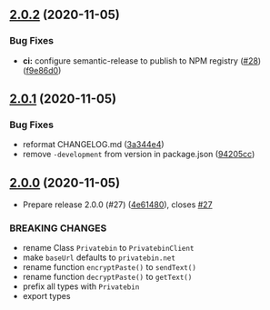 ## [2.0.2](https://github.com/pixelfactoryio/privatebin-cli/compare/v2.0.1...v2.0.2) (2020-11-05)


### Bug Fixes

* **ci:** configure semantic-release to publish to NPM registry ([#28](https://github.com/pixelfactoryio/privatebin-cli/issues/28)) ([f9e86d0](https://github.com/pixelfactoryio/privatebin-cli/commit/f9e86d04d6f874d394c8e8692e4ec95ddab46e10))

## [2.0.1](https://github.com/pixelfactoryio/privatebin-cli/compare/v2.0.0...v2.0.1) (2020-11-05)


### Bug Fixes

* reformat CHANGELOG.md ([3a344e4](https://github.com/pixelfactoryio/privatebin-cli/commit/3a344e48f97c442bc47f49dda93c7e98772ac2e3))
* remove `-development` from version in package.json ([94205cc](https://github.com/pixelfactoryio/privatebin-cli/commit/94205cc48b7088c3f49784b6738cb55180500f88))

## [2.0.0](https://github.com/pixelfactoryio/privatebin-cli/compare/v1.0.2...v2.0.0) (2020-11-05)


* Prepare release 2.0.0 (#27) ([4e61480](https://github.com/pixelfactoryio/privatebin-cli/commit/4e61480f1f939f2a74bede3393794d1a5be33b8d)), closes [#27](https://github.com/pixelfactoryio/privatebin-cli/issues/27)


### BREAKING CHANGES

- rename Class `Privatebin` to `PrivatebinClient`
- make `baseUrl` defaults to `privatebin.net`
- rename function `encryptPaste()` to `sendText()`
- rename function `decryptPaste()` to `getText()`
- prefix all types with `Privatebin`
- export types
